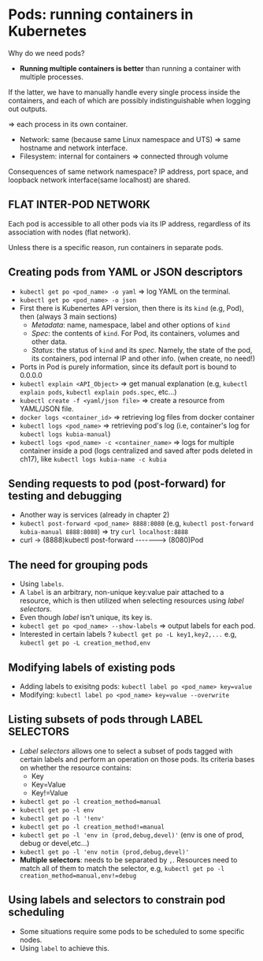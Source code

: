 # Pods: running containers in Kubernetes
Why do we need pods?
- **Running multiple containers is better** than running a container with multiple processes.

If the latter, we have to manually handle every single process inside the containers,
and each of which are possibly indistinguishable when logging out outputs.

=> each process in its own container.

- Network: same (because same Linux namespace and UTS) => same hostname and network interface.
- Filesystem: internal for containers => connected through volume

Consequences of same network namespace? IP address, port space, and loopback network interface(same localhost) are shared.

## FLAT INTER-POD NETWORK
Each pod is accessible to all other pods via its IP address, regardless of its association with nodes (flat network).

Unless there is a specific reason, run containers in separate pods.

## Creating pods from YAML or JSON descriptors
- `kubectl get po <pod_name> -o yaml` => log YAML on the terminal.
- `kubectl get po <pod_name> -o json`
- First there is Kubenertes API version, then there is its `kind` (e.g, Pod), then (always 3 main sections)
    - *Metadata*: name, namespace, label and other options of `kind`
    - *Spec*: the contents of `kind`. For Pod, its containers, volumes and other data.
    - *Status*: the status of `kind` and its *spec*. Namely, the state of the pod, its containers, pod internal IP and other info.
    (when create, no need!)
- Ports in Pod is purely information, since its default port is bound to 0.0.0.0
- `kubectl explain <API_Object>` => get manual explanation (e.g, `kubectl explain pods`, `kubectl explain pods.spec`, etc...)
- `kubectl create -f <yaml/json file>` => create a resource from YAML/JSON file.
- `docker logs <container_id>` => retrieving log files from docker container
- `kubectl logs <pod_name>` => retrieving pod's log (i.e, container's log for `kubectl logs kubia-manual`)
- `kubectl logs <pod_name> -c <container_name>` => logs for multiple container inside a pod (logs centralized and saved after pods deleted in ch17), 
like `kubectl logs kubia-name -c kubia`

## Sending requests to pod (post-forward) for testing and debugging
- Another way is services (already in chapter 2)
- `kubectl post-forward <pod_name> 8888:8080` (e.g, `kubectl post-forward kubia-manual 8888:8080`) => try `curl localhost:8888`
- curl -> (8888)kubectl post-forward -------> (8080)Pod

## The need for grouping pods
- Using `labels`.
- A `label` is an arbitrary, non-unique key:value pair attached to a resource,
which is then utilized when selecting resources using *label selectors*.
- Even though *label* isn't unique, its key is.
- `kubectl get po <pod_name> --show-labels` => output labels for each pod.
- Interested in certain labels ? `kubectl get po -L key1,key2,...` e.g, `kubectl get po -L creation_method,env`

## Modifying labels of existing pods
- Adding labels to exisitng pods: `kubectl label po <pod_name> key=value`
- Modifying: `kubectl label po <pod_name> key=value --overwrite`

## Listing subsets of pods through LABEL SELECTORS
- *Label selectors* allows one to select a subset of pods tagged with certain labels
and perform an operation on those pods. Its criteria bases on whether the resource contains:
    - Key
    - Key=Value
    - Key!=Value
- `kubectl get po -l creation_method=manual`
- `kubectl get po -l env`
- `kubectl get po -l '!env'`
- `kubectl get po -l creation_method!=manual`
- `kubectl get po -l 'env in (prod,debug,devel)'` (env is one of prod, debug or devel,etc...)
- `kubectl get po -l 'env notin (prod,debug,devel)'`
- **Multiple selectors**: needs to be separated by `,`. Resources need to match all of them to
match the selector, e.g, `kubectl get po -l creation_method=manual,env!=debug`

## Using labels and selectors to constrain pod scheduling
- Some situations require some pods to be scheduled to some specific nodes.
- Using `label` to achieve this.